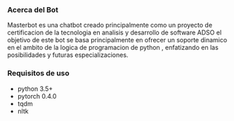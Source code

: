 ### Acerca del Bot

Masterbot es una chatbot creado principalmente como un proyecto de certificacion de la tecnologia en analisis y desarrollo de software ADSO
el objetivo de este bot se basa principalmente en ofrecer un soporte dinamico en el ambito de la logica de programacion de python , enfatizando en las posibilidades y futuras especializaciones.

### Requisitos de uso 
* python 3.5+
* pytorch 0.4.0
* tqdm
* nltk

